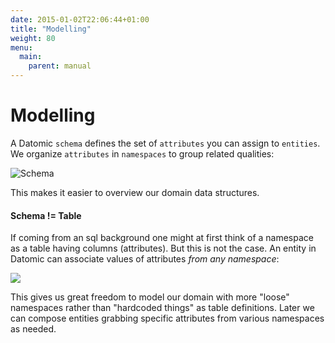 ```yaml
---
date: 2015-01-02T22:06:44+01:00
title: "Modelling"
weight: 80
menu:
  main:
    parent: manual
---
```


# Modelling

A Datomic `schema` defines the set of `attributes` you can assign to `entities`. 
We organize `attributes` in `namespaces` to group related qualities:
 
![Schema](/molecule/img/DatomicElements1.png)

This makes it easier to overview our domain data structures. 

#### Schema != Table
If coming from an sql background one might at first think of a namespace as
a table having columns (attributes). But this is not the case. An
entity in Datomic can associate values of attributes _from any namespace_:


![](/molecule/img/DatomicElements2.png)


This gives us great freedom to model our domain with more "loose" namespaces rather than "hardcoded things" as table definitions. Later we can compose entities grabbing specific attributes from various namespaces as needed.